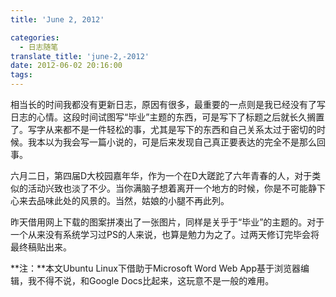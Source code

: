 ```yaml
---
title: 'June 2, 2012'

categories:
  - 日志随笔
translate_title: 'june-2,-2012'
date: 2012-06-02 20:16:00
tags:
---
```


相当长的时间我都没有更新日志，原因有很多，最重要的一点则是我已经没有了写日志的心情。这段时间试图写“毕业”主题的东西，可是写下了标题之后就长久搁置了。写字从来都不是一件轻松的事，尤其是写下的东西和自己关系太过于密切的时候。我本以为我会写一篇小说的，可是后来发现自己真正要表达的完全不是那么回事。

六月二日，第四届D大校园嘉年华，作为一个在D大蹉跎了六年青春的人，对于类似的活动兴致也淡了不少。当你满脑子想着离开一个地方的时候，你是不可能静下心来去品味此处的风景的。当然，姑娘的小腿不再此列。

昨天借用网上下载的图案拼凑出了一张图片，同样是关乎于“毕业”的主题的。对于一个从来没有系统学习过PS的人来说，也算是勉力为之了。过两天修订完毕会将最终稿贴出来。

**注：**本文Ubuntu Linux下借助于Microsoft Word Web App基于浏览器编辑，我不得不说，和Google Docs比起来，这玩意不是一般的难用。